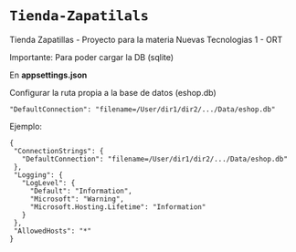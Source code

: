 # `Tienda-Zapatilals`
Tienda Zapatillas - Proyecto para la materia Nuevas Tecnologias 1 - ORT

 Importante: Para poder cargar la DB (sqlite)

En **appsettings.json**

Configurar la ruta propia a la base de datos (eshop.db)

```
"DefaultConnection": "filename=/User/dir1/dir2/.../Data/eshop.db"
```

Ejemplo:

 ```
 {
  "ConnectionStrings": {
    "DefaultConnection": "filename=/User/dir1/dir2/.../Data/eshop.db"
  },
  "Logging": {
    "LogLevel": {
      "Default": "Information",
      "Microsoft": "Warning",
      "Microsoft.Hosting.Lifetime": "Information"
    }
  },
  "AllowedHosts": "*"
}
```
